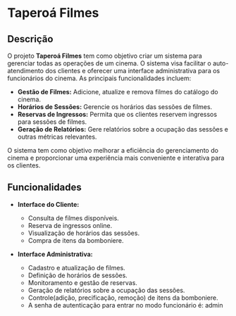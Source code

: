 # Taperoá Filmes

## Descrição

O projeto **Taperoá Filmes** tem como objetivo criar um sistema para gerenciar todas as operações de um cinema. O sistema visa facilitar o auto-atendimento dos clientes e oferecer uma interface administrativa para os funcionários do cinema. As principais funcionalidades incluem:

- **Gestão de Filmes:** Adicione, atualize e remova filmes do catálogo do cinema.
- **Horários de Sessões:** Gerencie os horários das sessões de filmes.
- **Reservas de Ingressos:** Permita que os clientes reservem ingressos para sessões de filmes.
- **Geração de Relatórios:** Gere relatórios sobre a ocupação das sessões e outras métricas relevantes.

O sistema tem como objetivo melhorar a eficiência do gerenciamento do cinema e proporcionar uma experiência mais conveniente e interativa para os clientes.

## Funcionalidades

- **Interface do Cliente:**
  - Consulta de filmes disponíveis.
  - Reserva de ingressos online.
  - Visualização de horários das sessões.
  - Compra de itens da bomboniere.

- **Interface Administrativa:**
  - Cadastro e atualização de filmes.
  - Definição de horários de sessões.
  - Monitoramento e gestão de reservas.
  - Geração de relatórios sobre a ocupação das sessões.
  - Controle(adição, precificação, remoção) de itens da bomboniere.
  - A senha de autenticação para entrar no modo funcionário é: admin
